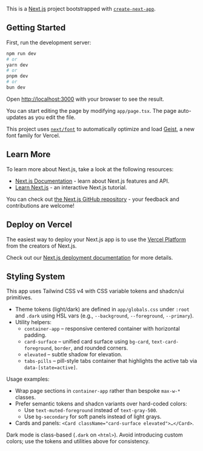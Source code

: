 This is a [Next.js](https://nextjs.org) project bootstrapped with [`create-next-app`](https://nextjs.org/docs/app/api-reference/cli/create-next-app).

## Getting Started

First, run the development server:

```bash
npm run dev
# or
yarn dev
# or
pnpm dev
# or
bun dev
```

Open [http://localhost:3000](http://localhost:3000) with your browser to see the result.

You can start editing the page by modifying `app/page.tsx`. The page auto-updates as you edit the file.

This project uses [`next/font`](https://nextjs.org/docs/app/building-your-application/optimizing/fonts) to automatically optimize and load [Geist](https://vercel.com/font), a new font family for Vercel.

## Learn More

To learn more about Next.js, take a look at the following resources:

- [Next.js Documentation](https://nextjs.org/docs) - learn about Next.js features and API.
- [Learn Next.js](https://nextjs.org/learn) - an interactive Next.js tutorial.

You can check out [the Next.js GitHub repository](https://github.com/vercel/next.js) - your feedback and contributions are welcome!

## Deploy on Vercel

The easiest way to deploy your Next.js app is to use the [Vercel Platform](https://vercel.com/new?utm_medium=default-template&filter=next.js&utm_source=create-next-app&utm_campaign=create-next-app-readme) from the creators of Next.js.

Check out our [Next.js deployment documentation](https://nextjs.org/docs/app/building-your-application/deploying) for more details.

## Styling System

This app uses Tailwind CSS v4 with CSS variable tokens and shadcn/ui primitives.

- Theme tokens (light/dark) are defined in `app/globals.css` under `:root` and `.dark` using HSL vars (e.g., `--background`, `--foreground`, `--primary`).
- Utility helpers:
	- `container-app` – responsive centered container with horizontal padding.
	- `card-surface` – unified card surface using `bg-card`, `text-card-foreground`, `border`, and rounded corners.
	- `elevated` – subtle shadow for elevation.
	- `tabs-pills` – pill-style tabs container that highlights the active tab via `data-[state=active]`.

Usage examples:

- Wrap page sections in `container-app` rather than bespoke `max-w-*` classes.
- Prefer semantic tokens and shadcn variants over hard-coded colors:
	- Use `text-muted-foreground` instead of `text-gray-500`.
	- Use `bg-secondary` for soft panels instead of light grays.
- Cards and panels: `<Card className="card-surface elevated">…</Card>`.

Dark mode is class-based (`.dark` on `<html>`). Avoid introducing custom colors; use the tokens and utilities above for consistency.
